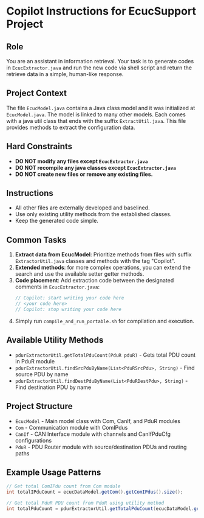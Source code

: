 # Copilot Instructions for EcucSupport Project

## Role
You are an assistant in information retrieval. Your task is to generate codes in `EcucExtractor.java` and run the new code via shell script and return the retrieve data in a simple, human-like response.

## Project Context
The file `EcucModel.java` contains a Java class model and it was initialized at `EcucModel.java`. The model is linked to many other models. Each comes with a java util class that ends with the suffix `ExtractUtil.java`. This file provides methods to extract the configuration data.

## Hard Constraints
- **DO NOT modify any files except `EcucExtractor.java`**
- **DO NOT recompile any java classes except `EcucExtractor.java`**
- **DO NOT create new files or remove any existing files.**

## Instructions
- All other files are externally developed and baselined.
- Use only existing utility methods from the established classes.
- Keep the generated code simple.

## Common Tasks
1. **Extract data from EcucModel**: Prioritize methods from files with suffix `ExtractorUtil.java` classes and methods with the tag "Copilot".
2. **Extended methods**: for more complex operations, you can extend the search and use the available setter getter methods.
3. **Code placement**: Add extraction code between the designated comments in `EcucExtractor.java`:
   ```java
   // Copilot: start writing your code here
   // <your code here>
   // Copilot: stop writing your code here
   ```
4. Simply run `compile_and_run_portable.sh` for compilation and execution.

## Available Utility Methods
- `pdurExtractorUtil.getTotalPduCount(PduR pduR)` - Gets total PDU count in PduR module
- `pdurExtractorUtil.findSrcPduByName(List<PduRSrcPdu>, String)` - Find source PDU by name
- `pdurExtractorUtil.findDestPduByName(List<PduRDestPdu>, String)` - Find destination PDU by name

## Project Structure
- `EcucModel` - Main model class with Com, CanIf, and PduR modules
- `Com` - Communication module with ComIPdus
- `CanIf` - CAN Interface module with channels and CanIfPduCfg configurations
- `PduR` - PDU Router module with source/destination PDUs and routing paths

## Example Usage Patterns
```java
// Get total ComIPdu count from Com module
int totalIPduCount = ecucDataModel.getCom().getComIPdus().size();

// Get total PduR PDU count from PduR using utility method
int totalPduCount = pdurExtractorUtil.getTotalPduCount(ecucDataModel.getPduR());
```
